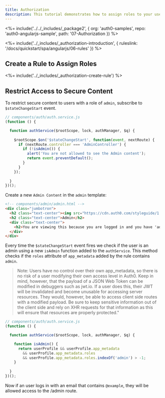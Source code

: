 ```yaml
---
title: Authorization
description: This tutorial demonstrates how to assign roles to your users, and use those claims to authorize or deny a user to access secure content in the app.
---
```


<%= include('../../_includes/_package2', {
  org: 'auth0-samples',
  repo: 'auth0-angularjs-sample',
  path: '07-Authorization
}) %>

<%= include('../_includes/_authorization-introduction', { ruleslink: '/docs/quickstart/spa/angularjs/06-rules' }) %>

## Create a Rule to Assign Roles

<%= include('../_includes/_authorization-create-rule') %>

## Restrict Access to Secure Content

To restrict secure content to users with a role of `admin`, subscribe to `$stateChangeStart` event.

```js
// components/auth/auth.service.js
(function () {

  function authService($rootScope, lock, authManager, $q) {
	
    $rootScope.$on('$stateChangeStart', function(event, nextRoute) {
      if (nextRoute.controller === 'AdminController') {
        if (!isAdmin()) {
          alert('You are not allowed to see the Admin content');
          return event.preventDefault();
        }
      }
    });
	
  }
})();
```

Create a new `Admin Content` in the `admin` template:

```html
<!-- components/admin/admin.html -->
<div class="jumbotron">
  <h2 class="text-center"><img src="https://cdn.auth0.com/styleguide/1.0.0/img/badge.svg"></h2>
  <h2 class="text-center">Admin</h2>
  <div class="text-center">
    <h2>You are viewing this because you are logged in and you have 'admin' role</h2>
  </div>
</div>
```

Every time the `$stateChangeStart` event fires we check if the user is an admin using a new `isAdmin` function added to the `authService`. This method checks if the `roles` attribute of `app_metadata` added by the rule contains `admin`.

<blockquote>
Note: Users have no control over their own app_metadata, so there is no risk of a user modifying their own access level in Auth0. Keep in mind, however, that the payload of a JSON Web Token can be modified in debuggers such as jwt.io. If a user does this, their JWT will be invalidated and become unusable for accessing server resources. They would, however, be able to access client side routes with a modified payload. Be sure to keep sensitive information out of the client side and rely on XHR requests for that information as this will ensure that resources are properly protected."
</blockquote>

```js
// components/auth/auth.service.js
(function () {

  function authService($rootScope, lock, authManager, $q) {

    function isAdmin() {
      return userProfile && userProfile.app_metadata
        && userProfile.app_metadata.roles
        && userProfile.app_metadata.roles.indexOf('admin') > -1;
    }
	
  }
})();
```

Now if an user logs in with an email that contains `@example`, they will be allowed access to the /admin route.
